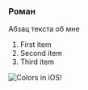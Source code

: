 ### Роман
Абзац текста об мне 
1. First item
2. Second item
3. Third item

![Colors in iOS!](https://github.com/RomanVakulenko/gitFinalNetology/raw/master/image/Colors.png "Colors")

